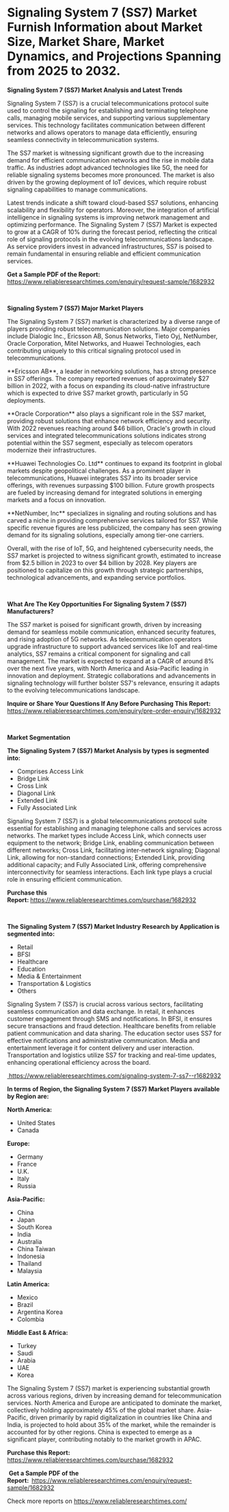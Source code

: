 <p><h1>Signaling System 7 (SS7) Market Furnish Information about Market Size, Market Share, Market Dynamics, and Projections Spanning from 2025 to 2032.</h1></p><p><strong>Signaling System 7 (SS7) Market Analysis and Latest Trends</strong></p>
<p><p>Signaling System 7 (SS7) is a crucial telecommunications protocol suite used to control the signaling for establishing and terminating telephone calls, managing mobile services, and supporting various supplementary services. This technology facilitates communication between different networks and allows operators to manage data efficiently, ensuring seamless connectivity in telecommunication systems.</p><p>The SS7 market is witnessing significant growth due to the increasing demand for efficient communication networks and the rise in mobile data traffic. As industries adopt advanced technologies like 5G, the need for reliable signaling systems becomes more pronounced. The market is also driven by the growing deployment of IoT devices, which require robust signaling capabilities to manage communications.</p><p>Latest trends indicate a shift toward cloud-based SS7 solutions, enhancing scalability and flexibility for operators. Moreover, the integration of artificial intelligence in signaling systems is improving network management and optimizing performance. The Signaling System 7 (SS7) Market is expected to grow at a CAGR of 10% during the forecast period, reflecting the critical role of signaling protocols in the evolving telecommunications landscape. As service providers invest in advanced infrastructures, SS7 is poised to remain fundamental in ensuring reliable and efficient communication services.</p></p>
<p><strong>Get a Sample PDF of the Report:&nbsp;</strong> <a href="https://www.reliableresearchtimes.com/enquiry/request-sample/1682932?utm_campaign=2719&utm_medium=2&utm_source=Github&utm_content=ia&utm_term=26032025&utm_id=signaling-system-7-ss7">https://www.reliableresearchtimes.com/enquiry/request-sample/1682932</a></p>
<p>&nbsp;</p>
<p><strong>Signaling System 7 (SS7) Major Market Players</strong></p>
<p><p>The Signaling System 7 (SS7) market is characterized by a diverse range of players providing robust telecommunication solutions. Major companies include Dialogic Inc., Ericsson AB, Sonus Networks, Tieto Oyj, NetNumber, Oracle Corporation, Mitel Networks, and Huawei Technologies, each contributing uniquely to this critical signaling protocol used in telecommunications.</p><p>**Ericsson AB**, a leader in networking solutions, has a strong presence in SS7 offerings. The company reported revenues of approximately $27 billion in 2022, with a focus on expanding its cloud-native infrastructure which is expected to drive SS7 market growth, particularly in 5G deployments.</p><p>**Oracle Corporation** also plays a significant role in the SS7 market, providing robust solutions that enhance network efficiency and security. With 2022 revenues reaching around $46 billion, Oracle's growth in cloud services and integrated telecommunications solutions indicates strong potential within the SS7 segment, especially as telecom operators modernize their infrastructures.</p><p>**Huawei Technologies Co. Ltd** continues to expand its footprint in global markets despite geopolitical challenges. As a prominent player in telecommunications, Huawei integrates SS7 into its broader service offerings, with revenues surpassing $100 billion. Future growth prospects are fueled by increasing demand for integrated solutions in emerging markets and a focus on innovation.</p><p>**NetNumber, Inc** specializes in signaling and routing solutions and has carved a niche in providing comprehensive services tailored for SS7. While specific revenue figures are less publicized, the company has seen growing demand for its signaling solutions, especially among tier-one carriers.</p><p>Overall, with the rise of IoT, 5G, and heightened cybersecurity needs, the SS7 market is projected to witness significant growth, estimated to increase from $2.5 billion in 2023 to over $4 billion by 2028. Key players are positioned to capitalize on this growth through strategic partnerships, technological advancements, and expanding service portfolios.</p></p>
<p>&nbsp;</p>
<p><strong>What Are The Key Opportunities For Signaling System 7 (SS7) Manufacturers?</strong></p>
<p><p>The SS7 market is poised for significant growth, driven by increasing demand for seamless mobile communication, enhanced security features, and rising adoption of 5G networks. As telecommunication operators upgrade infrastructure to support advanced services like IoT and real-time analytics, SS7 remains a critical component for signaling and call management. The market is expected to expand at a CAGR of around 8% over the next five years, with North America and Asia-Pacific leading in innovation and deployment. Strategic collaborations and advancements in signaling technology will further bolster SS7's relevance, ensuring it adapts to the evolving telecommunications landscape.</p></p>
<p><strong>Inquire or Share Your Questions If Any Before Purchasing This Report:</strong> <a href="https://www.reliableresearchtimes.com/enquiry/pre-order-enquiry/1682932?utm_campaign=2719&utm_medium=2&utm_source=Github&utm_content=ia&utm_term=26032025&utm_id=signaling-system-7-ss7">https://www.reliableresearchtimes.com/enquiry/pre-order-enquiry/1682932</a></p>
<p>&nbsp;</p>
<p><strong>Market Segmentation</strong></p>
<p><strong>The Signaling System 7 (SS7) Market Analysis by types is segmented into:</strong></p>
<p><ul><li>Comprises Access Link</li><li>Bridge Link</li><li>Cross Link</li><li>Diagonal Link</li><li>Extended Link</li><li>Fully Associated Link</li></ul></p>
<p><p>Signaling System 7 (SS7) is a global telecommunications protocol suite essential for establishing and managing telephone calls and services across networks. The market types include Access Link, which connects user equipment to the network; Bridge Link, enabling communication between different networks; Cross Link, facilitating inter-network signaling; Diagonal Link, allowing for non-standard connections; Extended Link, providing additional capacity; and Fully Associated Link, offering comprehensive interconnectivity for seamless interactions. Each link type plays a crucial role in ensuring efficient communication.</p></p>
<p><strong>Purchase this Report:&nbsp;</strong><a href="https://www.reliableresearchtimes.com/purchase/1682932?utm_campaign=2719&utm_medium=2&utm_source=Github&utm_content=ia&utm_term=26032025&utm_id=signaling-system-7-ss7">https://www.reliableresearchtimes.com/purchase/1682932</a></p>
<p>&nbsp;</p>
<p><strong>The Signaling System 7 (SS7) Market Industry Research by Application is segmented into:</strong></p>
<p><ul><li>Retail</li><li>BFSI</li><li>Healthcare</li><li>Education</li><li>Media & Entertainment</li><li>Transportation & Logistics</li><li>Others</li></ul></p>
<p><p>Signaling System 7 (SS7) is crucial across various sectors, facilitating seamless communication and data exchange. In retail, it enhances customer engagement through SMS and notifications. In BFSI, it ensures secure transactions and fraud detection. Healthcare benefits from reliable patient communication and data sharing. The education sector uses SS7 for effective notifications and administrative communication. Media and entertainment leverage it for content delivery and user interaction. Transportation and logistics utilize SS7 for tracking and real-time updates, enhancing operational efficiency across the board.</p></p>
<p><a href="https://www.reliableresearchtimes.com/signaling-system-7-ss7--r1682932?utm_campaign=2719&utm_medium=2&utm_source=Github&utm_content=ia&utm_term=26032025&utm_id=signaling-system-7-ss7">&nbsp;https://www.reliableresearchtimes.com/signaling-system-7-ss7--r1682932</a></p>
<p><strong>In terms of Region, the Signaling System 7 (SS7) Market Players available by Region are:</strong></p>
<p>
    <p> <strong> North America: </strong>
        <ul>
            <li>United States</li>
            <li>Canada</li>
        </ul>
        </p> 
    <p> <strong> Europe: </strong>
        <ul>
            <li>Germany</li>
            <li>France</li>
            <li>U.K.</li>
            <li>Italy</li>
            <li>Russia</li>
        </ul>
        </p> 
    <p> <strong> Asia-Pacific: </strong>
        <ul>
            <li>China</li>
            <li>Japan</li>
            <li>South Korea</li>
            <li>India</li>
            <li>Australia</li>
            <li>China Taiwan</li>
            <li>Indonesia</li>
            <li>Thailand</li>
            <li>Malaysia</li>
        </ul>
        </p> 
    <p> <strong> Latin America: </strong>
        <ul>
            <li>Mexico</li>
            <li>Brazil</li>
            <li>Argentina Korea</li>
            <li>Colombia</li>
        </ul>
        </p> 
    <p> <strong> Middle East & Africa: </strong>
        <ul>
            <li>Turkey</li>
            <li>Saudi</li>
            <li>Arabia</li>
            <li>UAE</li>
            <li>Korea</li>
        </ul>
    </p>
    </p>
<p><p>The Signaling System 7 (SS7) market is experiencing substantial growth across various regions, driven by increasing demand for telecommunication services. North America and Europe are anticipated to dominate the market, collectively holding approximately 45% of the global market share. Asia-Pacific, driven primarily by rapid digitalization in countries like China and India, is projected to hold about 35% of the market, while the remainder is accounted for by other regions. China is expected to emerge as a significant player, contributing notably to the market growth in APAC.</p></p>
<p><strong>Purchase this Report: </strong><a href="https://www.reliableresearchtimes.com/purchase/1682932?utm_campaign=2719&utm_medium=2&utm_source=Github&utm_content=ia&utm_term=26032025&utm_id=signaling-system-7-ss7">https://www.reliableresearchtimes.com/purchase/1682932</a></p>
<p>&nbsp;<strong>Get a Sample PDF of the Report:&nbsp;&nbsp;</strong><a href="https://www.reliableresearchtimes.com/enquiry/request-sample/1682932?utm_campaign=2719&utm_medium=2&utm_source=Github&utm_content=ia&utm_term=26032025&utm_id=signaling-system-7-ss7">https://www.reliableresearchtimes.com/enquiry/request-sample/1682932</a></p>
<p><strong></strong></p>
<p>Check more reports on <a href="https://www.reliableresearchtimes.com/?utm_campaign=2719&utm_medium=2&utm_source=Github&utm_content=ia&utm_term=26032025&utm_id=signaling-system-7-ss7">https://www.reliableresearchtimes.com/</a></p>